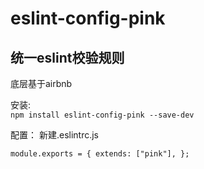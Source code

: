 
# eslint-config-pink
## 统一eslint校验规则

底层基于airbnb

安装:  
`
npm install eslint-config-pink --save-dev 
`

配置：
新建.eslintrc.js

`
module.exports = {
  extends: ["pink"],
};
`